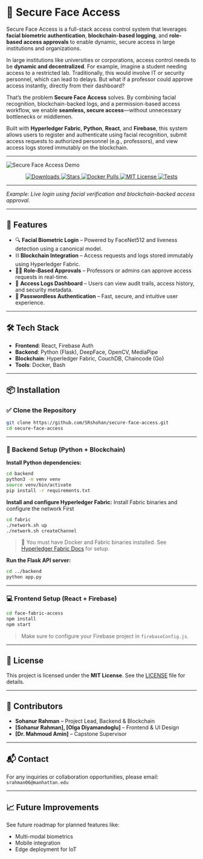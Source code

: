 # 🔐 Secure Face Access

Secure Face Access is a full-stack access control system that leverages **facial biometric authentication**, **blockchain-based logging**, and **role-based access approvals** to enable dynamic, secure access in large institutions and organizations.

In large institutions like universities or corporations, access control needs to be **dynamic and decentralized**. For example, imagine a student needing access to a restricted lab. Traditionally, this would involve IT or security personnel, which can lead to delays. But what if a professor could approve access instantly, directly from their dashboard?

That’s the problem **Secure Face Access** solves. By combining facial recognition, blockchain-backed logs, and a permission-based access workflow, we enable **seamless, secure access**—without unnecessary bottlenecks or middlemen.

Built with **Hyperledger Fabric**, **Python**, **React**, and **Firebase**, this system allows users to register and authenticate using facial recognition, submit access requests to authorized personnel (e.g., professors), and view access logs stored immutably on the blockchain.

---

![Secure Face Access Demo](https://media3.giphy.com/media/Aij24UIRB36WSkY5je/200.webp?cid=ecf05e47qcb9x0bnlt398hfi98m4rqz5b1xwt29pod9h55vz&ep=v1_gifs_search&rid=200.webp&ct=g)  

<p align="center">
  <a href="https://pypi.org/project/secure-face-access">
    <img src="https://img.shields.io/badge/downloads-6M-blue?style=flat-square" alt="Downloads">
  </a>
  <a href="https://github.com/SRshohan/secure-face-access/stargazers">
    <img src="https://img.shields.io/github/stars/yourusername/secure-face-access?style=flat-square&color=gold" alt="Stars">
  </a>
  <a href="https://hub.docker.com/r/yourusername/secure-face-access">
    <img src="https://img.shields.io/badge/docker%20pulls-42k-blue?style=flat-square" alt="Docker Pulls">
  </a>
  <a href="LICENSE">
    <img src="https://img.shields.io/badge/license-MIT-green?style=flat-square" alt="MIT License">
  </a>
  <a href="#tests">
    <img src="https://img.shields.io/badge/tests-passing-brightgreen?style=flat-square" alt="Tests">
  </a>
  
</p>

---
*Example: Live login using facial verification and blockchain-backed access approval.*

---

## 🚀 Features

- 🔍 **Facial Biometric Login** – Powered by FaceNet512 and liveness detection using a canonical model.
- ⛓️ **Blockchain Integration** – Access requests and logs stored immutably using Hyperledger Fabric.
- 👩‍🏫 **Role-Based Approvals** – Professors or admins can approve access requests in real-time.
- 📜 **Access Logs Dashboard** – Users can view audit trails, access history, and security metadata.
- 🔐 **Passwordless Authentication** – Fast, secure, and intuitive user experience.

---

## 🛠️ Tech Stack

- **Frontend**: React, Firebase Auth
- **Backend**: Python (Flask), DeepFace, OpenCV, MediaPipe
- **Blockchain**: Hyperledger Fabric, CouchDB, Chaincode (Go)
- **Tools**: Docker, Bash

---

## 📦 Installation

### ✅ Clone the Repository

```bash
git clone https://github.com/SRshohan/secure-face-access.git
cd secure-face-access
```

---

### 🔧 Backend Setup (Python + Blockchain)

**Install Python dependencies:**

```bash
cd backend
python3 -m venv venv
source venv/bin/activate
pip install -r requirements.txt
```

**Install and configure Hyperledger Fabric:**
Install Fabric binaries and configure the network First
```bash
cd fabric
./network.sh up
./network.sh createChannel
```

> 🔐 You must have Docker and Fabric binaries installed. See [Hyperledger Fabric Docs](https://hyperledger-fabric.readthedocs.io/) for setup.

**Run the Flask API server:**

```bash
cd ../backend
python app.py
```

---

### 💻 Frontend Setup (React + Firebase)

```bash
cd face-fabric-access
npm install
npm start
```

> Make sure to configure your Firebase project in `firebaseConfig.js`.

---

## 📄 License

This project is licensed under the **MIT License**. See the [LICENSE](LICENSE) file for details.

---

## 👥 Contributors

- **Sohanur Rahman** – Project Lead, Backend & Blockchain
- **[Sohanur Rahman], [Olga Diyamandoglu]** – Frontend & UI Design
- **[Dr. Mahmoud Amin]** – Capstone Supervisor

---

## 📬 Contact

For any inquiries or collaboration opportunities, please email: `srahman06@manhattan.edu`

---

## 📈 Future Improvements

See future roadmap for planned features like:

- Multi-modal biometrics
- Mobile integration
- Edge deployment for IoT


